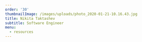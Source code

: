 ```yaml
---
order: '30'
thumbnailImage: /images/uploads/photo_2020-01-21-10.16.43.jpg
title: Nikita Taktashev
subtitle: Software Engineer
menu:
  - resources
---
```


